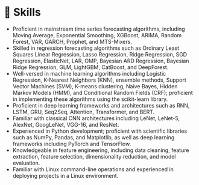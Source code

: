 # 📝 Skills

- Proficient in mainstream time series forecasting algorithms, including Moving Average, Exponential Smoothing, XGBoost, ARIMA, Random Forest, VAR, GARCH, Prophet, and MTS-Mixers.
- Skilled in regression forecasting algorithms such as Ordinary Least Squares Linear Regression, Lasso Regression, Ridge Regression, SGD Regression, ElasticNet, LAR, OMP, Bayesian ARD Regression, Bayesian Ridge Regression, GLM, LightGBM, CatBoost, and DeepForest.
- Well-versed in machine learning algorithms including Logistic Regression, K-Nearest Neighbors (KNN), ensemble methods, Support Vector Machines (SVM), K-means clustering, Naive Bayes, Hidden Markov Models (HMM), and Conditional Random Fields (CRF); proficient in implementing these algorithms using the scikit-learn library.
- Proficient in deep learning frameworks and architectures such as RNN, LSTM, GRU, Seq2Seq, Attention, Transformer, and BERT.
- Familiar with classical CNN architectures including LeNet, LeNet-5, AlexNet, GoogLeNet, VGG-16, and ResNet.
- Experienced in Python development; proficient with scientific libraries such as NumPy, Pandas, and Matplotlib, as well as deep learning frameworks including PyTorch and TensorFlow.
- Knowledgeable in feature engineering, including data cleaning, feature extraction, feature selection, dimensionality reduction, and model evaluation.
- Familiar with Linux command-line operations and experienced in deploying projects in a Linux environment.
